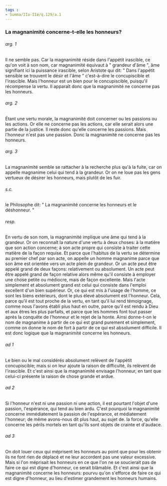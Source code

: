 ```yaml
---
tags : 
- Summa/IIa-IIæ/q.129/a.1
---
```


### La magnanimité concerne-t-elle les honneurs?

###### arg. 1
Il ne semble pas. Car la magnanimité réside dans l'appétit irascible, ce qu'on voit à son nom, car magnanimité équivaut à " grandeur d'âme ", âme signifiant ici la puissance irascible, selon Aristote qui dit: " Dans l'appétit sensible se trouvent le désir et l'âme " c'est-à-dire le concupiscible et l'irascible. Mais l'honneur est un bien pour le concupiscible, puisqu'il récompense la vertu. Il apparaît donc que la magnanimité ne concerne pas les honneurs. 

###### arg. 2
Étant une vertu morale, la magnanimité doit concerner ou les passions ou les actions. Or elle ne concerne pas les actions, car elle serait alors une partie de la justice. Il reste donc qu'elle concerne les passions. Mais l'honneur n'est pas une passion. Donc la magnanimité ne concerne pas les honneurs. 

###### arg. 3
La magnanimité semble se rattacher à la recherche plus qu'à la fuite, car on appelle magnanime celui qui tend à la grandeur. Or on ne loue pas les gens vertueux de désirer les honneurs, mais plutôt de les fuir. 

###### s.c.
le Philosophe dit: " La magnanimité concerne les honneurs et le déshonneur. " 

###### resp.
En vertu de son nom, la magnanimité implique une âme qui tend à la grandeur. Or on reconnaît la nature d'une vertu à deux choses: à la matière que son action concerne; à son acte propre qui consiste à traiter cette matière de la façon requise. Et parce que l'habitus de la vertu se détermine au premier chef par son acte, on appelle un homme magnanime parce que son âme est orientée vers un acte plein de grandeur. Or un acte peut être appelé grand de deux façons: relativement ou absolument. Un acte peut être appelé grand de façon relative alors même qu'il consiste à employer une chose petite ou médiocre, mais de façon excellente. Mais l'acte simplement et absolument grand est celui qui consiste dans l'emploi excellent d'un bien supérieur. Or, ce qui est mis à l'usage de l'homme, ce sont les biens extérieurs, dont le plus élevé absolument est l'honneur. Cela, parce qu'il est tout proche de la vertu, en tant qu'il lui rend témoignage, comme nous l'avons établi plus haut en outre, parce qu'il est rendu à Dieu et aux êtres les plus parfaits, et parce que les hommes font tout passer après la conquête de l'honneur et le rejet de la honte. Ainsi donne-t-on le nom de magnanime à partir de ce qui est grand purement et simplement, comme on donne le nom de fort à partir de ce qui est absolument difficile. Il est donc logique que la magnanimité concerne les honneurs. 

###### ad 1
Le bien ou le mal considérés absolument relèvent de l'appétit concupiscible; mais si on leur ajoute la raison de difficulté, ils relèvent de l'irascible. Et c'est ainsi que la magnanimité envisage l'honneur, en tant que celui-ci présente la raison de chose grande et ardue. 

###### ad 2
Si l'honneur n'est ni une passion ni une action, il est pourtant l'objet d'une passion, l'espérance, qui tend au bien ardu. C'est pourquoi la magnanimité concerne immédiatement la passion de l'espérance, et médiatement l'honneur; de même avons-nous dit plus haut, au sujet de. la force, qu'elle concerne les périls mortels en tant qu'ils sont objets de crainte et d'audace. 

###### ad 3
On doit louer ceux qui méprisent les honneurs au point que pour les obtenir ils ne font rien de déplacé et ne leur accordent pas une valeur excessive. Mais si l'on méprisait les honneurs en ce que l'on ne se soucierait pas de faire ce qui est digne d'honneur, ce serait blâmable. Et c'est ainsi que la magnanimité concerne les honneurs: pourvu qu'on s'efforce de faire ce qui est digne d'honneur, au lieu d'estimer grandement les honneurs humains. 

